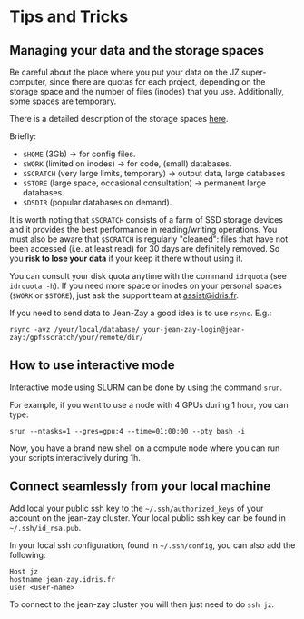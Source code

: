 # Tips and Tricks

## Managing your data and the storage spaces

Be careful about the place where you put your data on the JZ super-computer,
since there are quotas for each project, depending on the storage space and the
number of files (inodes) that you use. Additionally, some spaces are temporary.

There is a detailed description of the storage spaces [here](http://www.idris.fr/jean-zay/cpu/jean-zay-cpu-calculateurs-disques.html).

Briefly:

- `$HOME` (3Gb) -> for config files.
- `$WORK` (limited on inodes) -> for code, (small) databases.
- `$SCRATCH` (very large limits, temporary) -> output data, large databases
- `$STORE` (large space, occasional consultation)  -> permanent large databases.
- `$DSDIR` (popular databases on demand).

It is worth noting that `$SCRATCH` consists of a farm of SSD storage
devices and it provides the best performance in reading/writing operations.
You must also be aware that `$SCRATCH` is regularly "cleaned": files that
have not been accessed (i.e. at least read) for 30 days are definitely
removed. So you **risk to lose your data** if your keep it there without using it.

You can consult your disk quota anytime with the command `idrquota` (see
`idrquota -h`). If you need more space or inodes on your personal spaces
(`$WORK` or `$STORE`), just ask the support team at
[assist@idris.fr](mailto:assist@idris.fr).

If you need to send data to Jean-Zay a good idea is to use `rsync`. E.g.:

```
rsync -avz /your/local/database/ your-jean-zay-login@jean-zay:/gpfsscratch/your/remote/dir/
```

## How to use interactive mode

Interactive mode using SLURM can be done by using the command
`srun`.

For example, if you want to use a node with 4 GPUs during 1
hour, you can type:
```
srun --ntasks=1 --gres=gpu:4 --time=01:00:00 --pty bash -i
```

Now, you have a brand new shell on a compute node where you can run your scripts interactively
during 1h.

## Connect seamlessly from your local machine

Add local your public ssh key to the `~/.ssh/authorized_keys` of your account on the jean-zay cluster.
Your local public ssh key can be found in `~/.ssh/id_rsa.pub`.

In your local ssh configuration, found in `~/.ssh/config`, you can also add the following:
```
Host jz
hostname jean-zay.idris.fr
user <user-name>
```

To connect to the jean-zay cluster you will then just need to do `ssh jz`.
